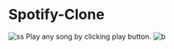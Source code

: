# Spotify-Clone
![ss](https://github.com/aryankamboj610/Spotify-Clone/assets/98477408/0d93d9b0-a33a-40e5-ad82-2afb5823c299)
Play any song by clicking play button.
![b](https://github.com/aryankamboj610/Spotify-Clone/assets/98477408/186695fb-20a8-43e8-ab3b-711c96d134c0)
